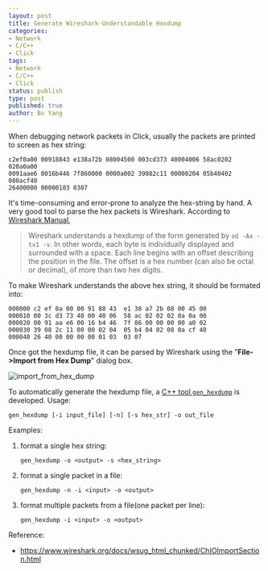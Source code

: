 ```yaml
---
layout: post
title: Generate Wireshark-Understandable Hexdump
categories: 
- Network
- C/C++
- Click
tags:
- Network
- C/C++
- Click
status: publish
type: post
published: true
author: Bo Yang
---
```


When debugging network packets in Click, usually the packets are printed to screen as hex string:
    
    c2ef0a00 00918843 e138a72b 08004500 003cd373 40004006 58ac0202 020a0a00
    0091aae6 0016b446 7f860000 0000a002 39082c11 00000204 05b40402 080acf40
    26400000 00000103 0307
    
It's time-consuming and error-prone to analyze the hex-string by hand. A very good tool to parse the hex packets is Wireshark. According to [Wireshark Manual](https://www.wireshark.org/docs/wsug_html_chunked/ChIOImportSection.html),

> Wireshark understands a hexdump of the form generated by `od -Ax -tx1 -v`. In other words, each byte is individually displayed and surrounded with a space. Each line begins with an offset describing the position in the file. The offset is a hex number (can also be octal or decimal), of more than two hex digits.

To make Wireshark understands the above hex string, it should be formated into:
    
    000000 c2 ef 0a 00 00 91 88 43  e1 38 a7 2b 08 00 45 00
    000010 00 3c d3 73 40 00 40 06  58 ac 02 02 02 0a 0a 00
    000020 00 91 aa e6 00 16 b4 46  7f 86 00 00 00 00 a0 02
    000030 39 08 2c 11 00 00 02 04  05 b4 04 02 08 0a cf 40
    000040 26 40 00 00 00 00 01 03  03 07
    
Once got the hexdump file, it can be parsed by Wireshark using the "**File->Import from Hex Dump**" dialog box.

![import_from_hex_dump](https://www.wireshark.org/docs/wsug_html_chunked/wsug_graphics/ws-file-import.png)

To automatically generate the hexdump file, a [C++ tool `gen_hexdump`](https://github.com/bo-yang/misc/blob/master/gen_hexdump.cc) is developed. Usage:

    gen_hexdump [-i input_file] [-n] [-s hex_str] -o out_file

Examples:

1. format a single hex string:

    `gen_hexdump -o <output> -s <hex_string>`

2. format a single packet in a file:

    `gen_hexdump -n -i <input> -o <output>`

3. format multiple packets from a file(one packet per line):

    `gen_hexdump -i <input> -o <output>`

Reference:

- https://www.wireshark.org/docs/wsug_html_chunked/ChIOImportSection.html
